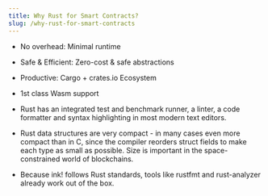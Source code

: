 ```yaml
---
title: Why Rust for Smart Contracts?
slug: /why-rust-for-smart-contracts
---
```

* No overhead: Minimal runtime

* Safe & Efficient: Zero-cost & safe abstractions

* Productive: Cargo + crates.io Ecosystem

* 1st class Wasm support

* Rust has an integrated test and benchmark runner, a linter, a code formatter and syntax highlighting
in most modern text editors.

* Rust data structures are very compact - in many cases even more compact than in C,
since the compiler reorders struct fields to make each type as small as possible.
Size is important in the space-constrained world of blockchains.

* Because ink! follows Rust standards, tools like rustfmt and rust-analyzer already work out of the box.
